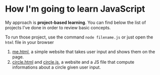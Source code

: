 # How I'm going to learn JavaScript

My approach is **project-based learning**. You can find below the list of projects I've done in order to review basic concepts.

To run those project, use the command `node filename.js` or just open the `html` file in your browser

1. [me.html](me.html), a simple website that takes user input and shows them on the page.
2. [circle.html](circle.html) and [circle.js](circle.js), a website and a JS file that compute informations about a circle given user input.
